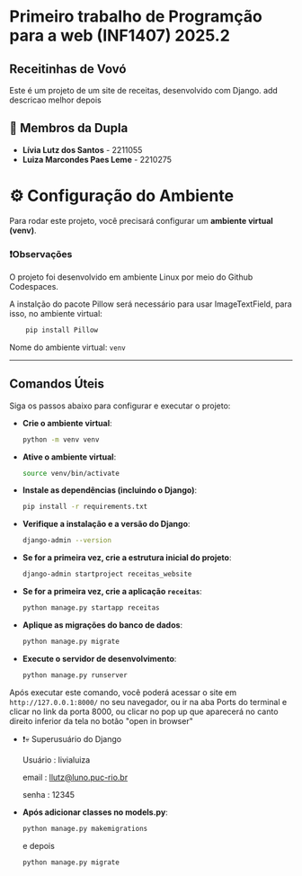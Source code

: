 # Primeiro trabalho de Programção para a web (INF1407) 2025.2

## Receitinhas de Vovó
Este é um projeto de um site de receitas, desenvolvido com Django. add descricao melhor depois

## 🤝 Membros da Dupla

* **Lívia Lutz dos Santos** - 2211055
* **Luiza Marcondes Paes Leme** - 2210275

# ⚙️ Configuração do Ambiente

Para rodar este projeto, você precisará configurar um **ambiente virtual (venv)**.

### ❗Observações
O projeto foi desenvolvido em ambiente Linux por meio do Github Codespaces.

A instalção do pacote Pillow será necessário para usar ImageTextField, para isso, no ambiente virtual:

```bash
    pip install Pillow
```

Nome do ambiente virtual: `venv`

---

## Comandos Úteis

Siga os passos abaixo para configurar e executar o projeto:

* **Crie o ambiente virtual**:
    ```bash
    python -m venv venv
    ```

* **Ative o ambiente virtual**:
    ```bash
    source venv/bin/activate
    ```

* **Instale as dependências (incluindo o Django)**:
    ```bash
    pip install -r requirements.txt
    ```

* **Verifique a instalação e a versão do Django**:
    ```bash
    django-admin --version
    ```

* **Se for a primeira vez, crie a estrutura inicial do projeto**:
    ```bash
    django-admin startproject receitas_website
    ```

* **Se for a primeira vez, crie a aplicação `receitas`**:
    ```bash
    python manage.py startapp receitas
    ```

* **Aplique as migrações do banco de dados**:
    ```bash
    python manage.py migrate
    ```

* **Execute o servidor de desenvolvimento**:
    ```bash
    python manage.py runserver
    ```

Após executar este comando, você poderá acessar o site em `http://127.0.0.1:8000/` no seu navegador, ou ir na aba Ports do terminal e clicar no link da porta 8000, ou clicar no pop up que aparecerá no canto direito inferior da tela no botão "open in browser"

* ❗💀 Superusuário do Django

    Usuário : livialuiza

    email : llutz@luno.puc-rio.br

    senha : 12345

* **Após adicionar classes no models.py**:
    ```bash
    python manage.py makemigrations
    ```
    e depois

    ```bash
    python manage.py migrate
    ```